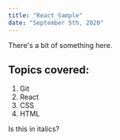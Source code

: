 ```yaml
---
title: "React Sample"
date: "September 5th, 2020"
---
```


There's a bit of something here.

## Topics covered:

1. Git
2. React
4. CSS
5. HTML

Is this in italics?